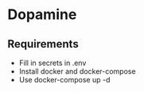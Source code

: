 # Dopamine

## Requirements

- Fill in secrets in .env
- Install docker and docker-compose
- Use docker-compose up -d
